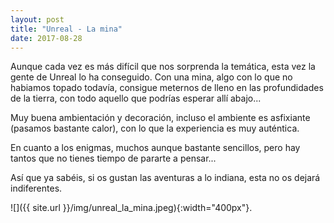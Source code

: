 ```yaml
---
layout: post
title: "Unreal - La mina"
date: 2017-08-28
---
```


Aunque cada vez es más difícil que nos sorprenda la temática, esta vez la gente de Unreal lo ha conseguido. Con una mina, algo con lo que no habiamos topado todavía, consigue meternos de lleno en las profundidades de la tierra, con todo aquello que podrías esperar allí abajo...

Muy buena ambientación y decoración, incluso el ambiente es asfixiante (pasamos bastante calor), con lo que la experiencia es muy auténtica.

En cuanto a los enigmas, muchos aunque bastante sencillos, pero hay tantos que no tienes tiempo de pararte a pensar...

Así que ya sabéis, si os gustan las aventuras a lo indiana, esta no os dejará indiferentes.

![]({{ site.url }}/img/unreal_la_mina.jpeg){:width="400px"}.

